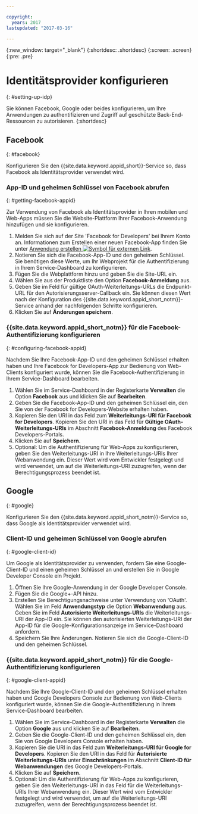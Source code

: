 ```yaml
---

copyright:
  years: 2017
lastupdated: "2017-03-16"

---
```


{:new_window: target="_blank"}
{:shortdesc: .shortdesc}
{:screen: .screen}
{:pre: .pre}

# Identitätsprovider konfigurieren
{: #setting-up-idp}

Sie können Facebook, Google oder beides konfigurieren, um Ihre Anwendungen zu authentifizieren und Zugriff auf geschützte Back-End-Ressourcen zu autorisieren.
{:shortdesc}


## Facebook
{: #facebook}

Konfigurieren Sie den {{site.data.keyword.appid_short}}-Service so, dass Facebook als Identitätsprovider verwendet wird.

<!--- ### Sequence diagram
{: #facebook-sequence-diagram}--->

### App-ID und geheimen Schlüssel von Facebook abrufen
{: #getting-facebook-appid}

Zur Verwendung von Facebook als Identitätsprovider in Ihren mobilen und Web-Apps müssen Sie die Website-Plattform Ihrer Facebook-Anwendung hinzufügen und sie konfigurieren.

1. Melden Sie sich auf der Site 'Facebook for Developers' bei Ihrem Konto an. Informationen zum Erstellen einer neuen Facebook-App finden Sie unter <a href="https://developers.facebook.com/docs/apps/register" target="_blank">Anwendung erstellen <img src="../../icons/launch-glyph.svg" alt="Symbol für externen Link"></a>.
2. Notieren Sie sich die Facebook-App-ID und den geheimen Schlüssel. Sie benötigen diese Werte, um Ihr Webprojekt für die Authentifizierung in Ihrem Service-Dashboard zu konfigurieren.
3. Fügen Sie die Webplattform hinzu und geben Sie die Site-URL ein.
4. Wählen Sie aus der Produktliste den Option **Facebook-Anmeldung** aus.
5. Geben Sie im Feld für gültige OAuth-Weiterleitungs-URLs die Endpunkt-URL für den Autorisierungsserver-Callback ein. Sie können diesen Wert nach der Konfiguration des {{site.data.keyword.appid_short_notm}}-Service anhand der nachfolgenden Schritte konfigurieren.
6. Klicken Sie auf **Änderungen speichern**.

### {{site.data.keyword.appid_short_notm}} für die Facebook-Authentifizierung konfigurieren
{: #configuring-facebook-appid}

Nachdem Sie Ihre Facebook-App-ID und den geheimen Schlüssel erhalten haben und Ihre Facebook for Developers-App zur Bedienung von Web-Clients konfiguriert wurde, können Sie die Facebook-Authentifizierung in Ihrem Service-Dashboard bearbeiten.

1. Wählen Sie im Service-Dashboard in der Registerkarte **Verwalten** die Option **Facebook** aus und klicken Sie auf **Bearbeiten**.
2. Geben Sie die Facebook-App-ID und den geheimen Schlüssel ein, den Sie von der Facebook for Developers-Website erhalten haben.
3. Kopieren Sie den URI in das Feld zum **Weiterleitungs-URI für Facebook for Developers**. Kopieren Sie den URI in das Feld für **Gültige OAuth-Weiterleitungs-URIs** im Abschnitt **Facebook-Anmeldung** des Facebook Developers-Portals.
4. Klicken Sie auf **Speichern**.
5. Optional: Um die Authentifizierung für Web-Apps zu konfigurieren, geben Sie den Weiterleitungs-URI in Ihre Weiterleitungs-URIs Ihrer Webanwendung ein. Dieser Wert wird vom Entwickler festgelegt und wird verwendet, um auf die Weiterleitungs-URI zuzugreifen, wenn der Berechtigungsprozess beendet ist.


## Google
{: #google}

Konfigurieren Sie den {{site.data.keyword.appid_short_notm}}-Service so, dass Google als Identitätsprovider verwendet wird.

<!--- ### Sequence diagram
{: #google-sequence-diagram}--->

### Client-ID und geheimen Schlüssel von Google abrufen
{: #google-client-id}

Um Google als Identitätsprovider zu verwenden, fordern Sie eine Google-Client-ID und einen geheimen Schlüssel an und erstellen Sie in Google Developer Console ein Projekt.

1. Öffnen Sie Ihre Google-Anwendung in der Google Developer Console.
2. Fügen Sie die Google+-API hinzu.
3. Erstellen Sie Berechtigungsnachweise unter Verwendung von 'OAuth'. Wählen Sie im Feld **Anwendungstyp** die Option **Webanwendung** aus. Geben Sie im Feld **Autorisierte Weiterleitungs-URIs** die Weiterleitungs-URI der App-ID ein. Sie können den autorisierten Weiterleitungs-URI der App-ID für die Google-Konfigurationsanzeige im Service-Dashboard anfordern.
4. Speichern Sie Ihre Änderungen. Notieren Sie sich die Google-Client-ID und den geheimen Schlüssel. 




### {{site.data.keyword.appid_short_notm}} für die Google-Authentifizierung konfigurieren
{: #google-client-appid}

Nachdem Sie Ihre Google-Client-ID und den geheimen Schlüssel erhalten haben und Google Developers Console zur Bedienung von Web-Clients konfiguriert wurde, können Sie die Google-Authentifizierung in Ihrem Service-Dashboard bearbeiten.

1. Wählen Sie im Service-Dashboard in der Registerkarte **Verwalten** die Option **Google** aus und klicken Sie auf **Bearbeiten**.
3. Geben Sie die Google-Client-ID und den geheimen Schlüssel ein, den Sie von Google Developers Console erhalten haben.
4. Kopieren Sie die URI in das Feld zum **Weiterleitungs-URI für Google for Developers**. Kopieren Sie den URI in das Feld für **Autorisierte Weiterleitungs-URIs** unter **Einschränkungen** im Abschnitt **Client-ID für Webanwendungen** des Google Developers-Portals.
5. Klicken Sie auf **Speichern**.
6. Optional: Um die Authentifizierung für Web-Apps zu konfigurieren, geben Sie den Weiterleitungs-URI in das Feld für die Weiterleitungs-URIs Ihrer Webanwendung ein. Dieser Wert wird vom Entwickler festgelegt und wird verwendet, um auf die Weiterleitungs-URI zuzugreifen, wenn der Berechtigungsprozess beendet ist.



<!---[## Bring your own OAuth2/OIDC identity provider
{: #oauth2}

### About
{: #oauth2-about}
### Sequence diagram
{: #oauth2-sequence-diagram}
### Configuring AppID for BYOIDP OAuth2 authentication
{: #oauth2-appid} SHAWNA: Is this Interconnect?]--->
